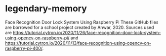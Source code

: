 # legendary-memory
Face Recognition Door Lock System Using Raspberry Pi
These GitHub files are borrowed for a school project created by Anwar, 2020. Sources used are https://tutorial.cytron.io/2020/11/26/face-recognition-door-lock-system-using-opencv-on-raspberry-pi/ and https://tutorial.cytron.io/2020/11/13/face-recognition-using-opencv-on-raspberry-pi-400/.
